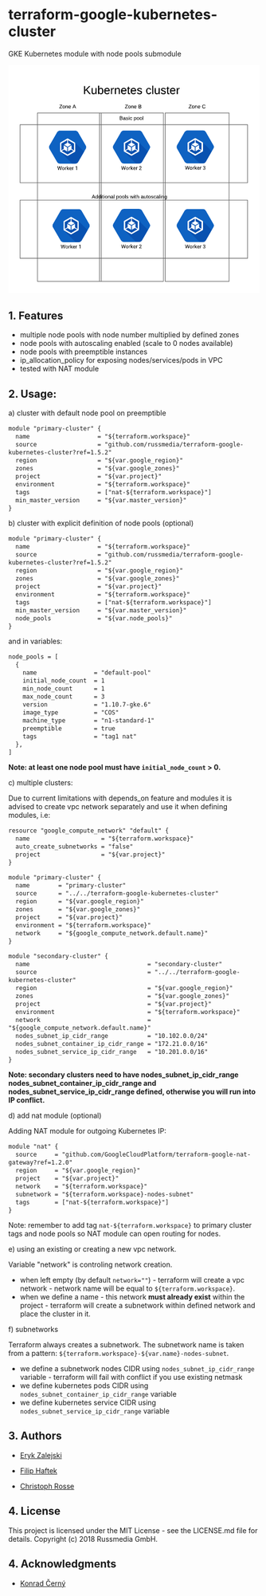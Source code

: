 # terraform-google-kubernetes-cluster
GKE Kubernetes module with node pools submodule

![Kuberntes diagram on GKE](images/diagram.png)

## 1. Features

- multiple node pools with node number multiplied by defined zones
- node pools with autoscaling enabled (scale to 0 nodes available)
- node pools with preemptible instances
- ip_allocation_policy for exposing nodes/services/pods in VPC
- tested with NAT module

## 2. Usage:

a) cluster with default node pool on preemptible
```hcl
module "primary-cluster" {
  name                   = "${terraform.workspace}"
  source                 = "github.com/russmedia/terraform-google-kubernetes-cluster?ref=1.5.2"
  region                 = "${var.google_region}"
  zones                  = "${var.google_zones}"
  project                = "${var.project}"
  environment            = "${terraform.workspace}"
  tags                   = ["nat-${terraform.workspace}"]
  min_master_version     = "${var.master_version}"
}
```

b) cluster with explicit definition of node pools (optional)

```hcl
module "primary-cluster" {
  name                   = "${terraform.workspace}"
  source                 = "github.com/russmedia/terraform-google-kubernetes-cluster?ref=1.5.2"
  region                 = "${var.google_region}"
  zones                  = "${var.google_zones}"
  project                = "${var.project}"
  environment            = "${terraform.workspace}"
  tags                   = ["nat-${terraform.workspace}"]
  min_master_version     = "${var.master_version}"
  node_pools             = "${var.node_pools}"
}
```

and in variables:

```hcl
node_pools = [
  {
    name                = "default-pool"
    initial_node_count  = 1
    min_node_count      = 1
    max_node_count      = 3
    version             = "1.10.7-gke.6"
    image_type          = "COS"
    machine_type        = "n1-standard-1"
    preemptible         = true
    tags                = "tag1 nat"
  },
]
```
**Note: at least one node pool must have `initial_node_count` > 0.**

c) multiple clusters:

Due to current limitations with depends_on feature and modules it is advised to create vpc network separately and use it when defining modules, i.e: 

```hcl
resource "google_compute_network" "default" {
  name                    = "${terraform.workspace}"
  auto_create_subnetworks = "false"
  project                 = "${var.project}"
}
```

```hcl
module "primary-cluster" {
  name        = "primary-cluster"
  source      = "../../terraform-google-kubernetes-cluster"
  region      = "${var.google_region}"
  zones       = "${var.google_zones}"
  project     = "${var.project}"
  environment = "${terraform.workspace}"
  network     = "${google_compute_network.default.name}"
}
```

```hcl
module "secondary-cluster" {
  name                                 = "secondary-cluster"
  source                               = "../../terraform-google-kubernetes-cluster"
  region                               = "${var.google_region}"
  zones                                = "${var.google_zones}"
  project                              = "${var.project}"
  environment                          = "${terraform.workspace}"
  network                              = "${google_compute_network.default.name}"
  nodes_subnet_ip_cidr_range           = "10.102.0.0/24"
  nodes_subnet_container_ip_cidr_range = "172.21.0.0/16"
  nodes_subnet_service_ip_cidr_range   = "10.201.0.0/16"
}
```
**Note: secondary clusters need to have nodes_subnet_ip_cidr_range nodes_subnet_container_ip_cidr_range and nodes_subnet_service_ip_cidr_range defined, otherwise you will run into IP conflict.**

d) add nat module (optional)

Adding NAT module for outgoing Kubernetes IP:
```hcl
module "nat" {
  source     = "github.com/GoogleCloudPlatform/terraform-google-nat-gateway?ref=1.2.0"
  region     = "${var.google_region}"
  project    = "${var.project}"
  network    = "${terraform.workspace}"
  subnetwork = "${terraform.workspace}-nodes-subnet"
  tags       = ["nat-${terraform.workspace}"]
}
```

Note: remember to add tag `nat-${terraform.workspace}` to primary cluster tags and node pools so NAT module can open routing for nodes.

e) using an existing or creating a new vpc network.

Variable "network" is controling network creation. 
- when left empty (by default `network=""`) - terraform will create a vpc network - network name will be equal to `${terraform.workspace}`.
- when we define a name - this network **must already exist** within the project - terraform will create a subnetwork within defined network and place the cluster in it.

f) subnetworks

Terraform always creates a subnetwork. The subnetwork name is taken from a pattern: `${terraform.workspace}-${var.name}-nodes-subnet`.

- we define a subnetwork nodes CIDR using `nodes_subnet_ip_cidr_range` variable - terraform will fail with conflict if you use existing netmask
- we define kubernetes pods CIDR using `nodes_subnet_container_ip_cidr_range` variable
- we define kubernetes service CIDR using `nodes_subnet_service_ip_cidr_range` variable

## 3. Authors

- [Eryk Zalejski](https://github.com/ezalejski)

- [Filip Haftek](https://github.com/filiphaftek)

- [Christoph Rosse](https://github.com/gries)

## 4. License

This project is licensed under the MIT License - see the LICENSE.md file for details.
Copyright (c) 2018 Russmedia GmbH.

## 4. Acknowledgments

- [Konrad Černý](https://github.com/rokerkony)
